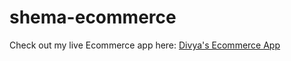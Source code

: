 # shema-ecommerce
Check out my live Ecommerce app here: [Divya's Ecommerce App](https://shema-lr1949d5r-bereketlemma.vercel.app)
